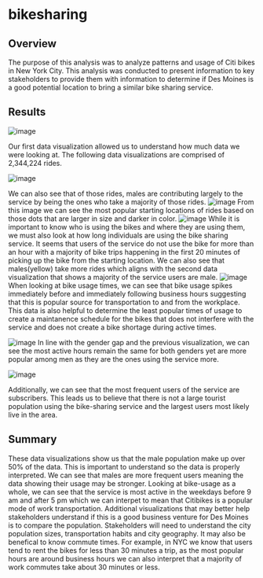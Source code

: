 # bikesharing
## Overview
The purpose of this analysis was to analyze patterns and usage of Citi bikes in New York City. This analysis was conducted to present information to key stakeholders to provide them with information to determine if Des Moines is a good potential location to bring a similar bike sharing service.
## Results
![image](https://user-images.githubusercontent.com/102090016/177052567-d8459d58-19e4-48b8-b2d2-b44124f105b2.png)

Our first data visualization allowed us to understand how much data we were looking at. The following data visualizations are comprised of 2,344,224 rides.

![image](https://user-images.githubusercontent.com/102090016/177052589-f5bae4fa-a615-4a5b-857b-4412e56f88a9.png)

We can also see that of those rides, males are contributing largely to the service by being the ones who take a majority of those rides.
![image](https://user-images.githubusercontent.com/102090016/177052726-ae5c94fa-c0d7-40c1-a314-3b8a9f8ae100.png)
From this image we can see the most popular starting locations of rides based on those dots that are larger in size and darker in color.
![image](https://user-images.githubusercontent.com/102090016/177052753-72decda2-7129-4309-b576-78dc0374f257.png)
While it is important to know who is using the bikes and where they are using them, we must also look at how long individuals are using the bike sharing service. It seems that users of the service do not use the bike for more than an hour with a majority of bike trips happening in the first 20 minutes of picking up the bike from the starting location. We can also see that males(yellow) take more rides which aligns with the second data visualization that shows a majority of the service users are male.
![image](https://user-images.githubusercontent.com/102090016/177052857-59323a63-a6a6-4da2-9653-618f5aae1d63.png)
When looking at bike usage times, we can see that bike usage spikes immediately before and immediately following business hours suggesting that this is popular source for transportation to and from the workplace. This data is also helpful to determine the least popular times of usage to create a maintanence schedule for the bikes that does not interfere with the service and does not create a bike shortage during active times.

![image](https://user-images.githubusercontent.com/102090016/177052984-5781d727-cda7-49ea-860f-aaed207ad150.png)
In line with the gender gap and the previous visualization, we can see the most active hours remain the same for both genders yet are more popular among men as they are the ones using the service more. 

![image](https://user-images.githubusercontent.com/102090016/177053074-86222947-cb67-4e5f-861b-a8433b93017f.png)

Additionally, we can see that the most frequent users of the service are subscribers. This leads us to believe that there is not a large tourist population using the bike-sharing service and the largest users most likely live in the area. 

## Summary
These data visualizations show us that the male population make up over 50% of the data.  This is important to understand so the data is properly interpreted. We can see that males are more frequent users meaning the data showing their usage may be stronger. Looking at bike-usage as a whole, we can see that the service is most active in the weekdays before 9 am and after 5 pm which we can interpet to mean that Citibikes is a popular mode of work transportation. Additional visualizations that may better help stakeholders understand if this is a good business venture for Des Moines is to compare the population. Stakeholders will need to understand the city population sizes, transportation habits and city geography. It may also be benefical to know commute times. For example, in NYC we know that users tend to rent the bikes for less than 30 minutes a trip, as the most popular hours are around business hours we can also interpret that a majority of work commutes take about 30 minutes or less. 
